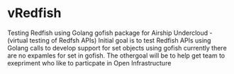 # vRedfish
Testing Redfish using Golang  gofish package for Airship Undercloud - (virtual testing of Redfsh APIs)
Initial goal is to test Redfish APIs using Golang calls to develop support for set objects using gofish
currently there are no expamles for set in gofish.
The othergoal will be to help get team to exepriment who like to particpate in Open Infrastructure
